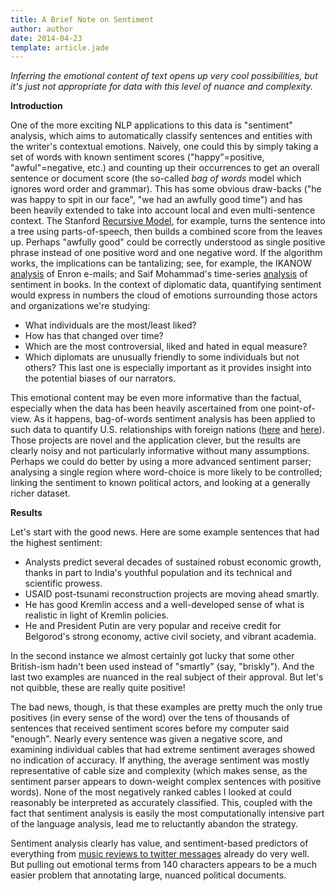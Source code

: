 ```yaml
---
title: A Brief Note on Sentiment
author: author
date: 2014-04-23
template: article.jade
---
```


*Inferring the emotional content of text opens up very cool possibilities, but it's just not appropriate for data with this level of nuance and complexity.*

<span class="more">

**Introduction**

One of the more exciting NLP applications to this data is "sentiment" analysis, which aims to automatically classify sentences and entities with the writer's contextual emotions. Naively, one could this by simply taking a set of words with known sentiment scores ("happy"=positive, "awful"=negative, etc.) and counting up their occurrences to get an overall sentence or document score (the so-called _bag of words_ model which ignores word order and grammar). This has some obvious draw-backs ("he was happy to spit in our face", "we had an awfully good time") and has been heavily extended to take into account local and even multi-sentence context. The Stanford [Recursive Model](http://nlp.stanford.edu/sentiment/), for example, turns the sentence into a tree using parts-of-speech, then builds a combined score from the leaves up. Perhaps "awfully good" could be correctly understood as single positive phrase instead of one positive word and one negative word. If the algorithm works, the implications can be tantalizing; see, for example, the IKANOW [analysis](http://www.ikanow.com/making-the-most-of-sentiment-scores-with-ikanow-and-r/) of Enron e-mails; and Saif Mohammad's time-series [analysis](http://www.saifmohammad.com/WebDocs/NRC-TechReport-emotions-in-books-and-mail.pdf) of sentiment in books. In the context of diplomatic data, quantifying sentiment would express in numbers the cloud of emotions surrounding those actors and organizations we're studying:

* What individuals are the most/least liked?
* How has that changed over time?
* Which are the most controversial, liked and hated in equal measure?
* Which diplomats are unusually friendly to some individuals but not others? This last one is especially important as it provides insight into the potential biases of our narrators.

This emotional content may be even more informative than the factual, especially when the data has been heavily ascertained from one point-of-view. As it happens, bag-of-words sentiment analysis has been applied to such data to quantify U.S. relationships with foreign nations ([here](http://www.technologyreview.com/view/423601/automated-processing-of-wikileaks-cables-reveals-us-friends-foes/) and [here](http://vikparuchuri.com/blog/tracking-us-sentiments-over-time-in/)). Those projects are novel and the application clever, but the results are clearly noisy and not particularly informative without many assumptions. Perhaps we could do better by using a more advanced sentiment parser; analysing a single region where word-choice is more likely to be controlled; linking the sentiment to known political actors, and looking at a generally richer dataset.

**Results**

Let's start with the good news. Here are some example sentences that had the highest sentiment:

* Analysts predict several decades of sustained robust economic growth, thanks in part to India's youthful population and its technical and scientific prowess.
* USAID post-tsunami reconstruction projects are moving ahead smartly.
* He has good Kremlin access and a well-developed sense of what is realistic in light of Kremlin policies.
* He and President Putin are very popular and receive credit for Belgorod's strong economy, active civil society, and vibrant academia.

In the second instance we almost certainly got lucky that some other British-ism hadn't been used instead of "smartly" (say, "briskly"). And the last two examples are nuanced in the real subject of their approval. But let's not quibble, these are really quite positive!

The bad news, though, is that these examples are pretty much the only true positives (in every sense of the word) over the tens of thousands of sentences that received sentiment scores before my computer said "enough". Nearly every sentence was given a negative score, and examining individual cables that had extreme sentiment averages showed no indication of accuracy. If anything, the average sentiment was mostly representative of cable size and complexity (which makes sense, as the sentiment parser appears to down-weight complex sentences with positive words). None of the most negatively ranked cables I looked at could reasonably be interpreted as accurately classified. This, coupled with the fact that sentiment analysis is easily the most computationally intensive part of the language analysis, lead me to reluctantly abandon the strategy.

Sentiment analysis clearly has value, and sentiment-based predictors of everything from [music reviews to twitter messages](http://www.lct-master.org/files/MullenSentimentCourseSlides.pdf) already do very well. But pulling out emotional terms from 140 characters appears to be a much easier problem that annotating large, nuanced political documents.